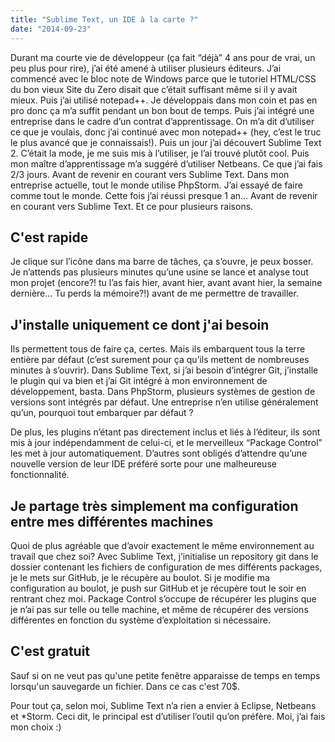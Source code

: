 ```yaml
---
title: "Sublime Text, un IDE à la carte ?"
date: "2014-09-23"
---
```


Durant ma courte vie de développeur (ça fait “déjà” 4 ans pour de vrai, un peu
plus pour rire), j’ai été amené à utiliser plusieurs éditeurs. J’ai commencé
avec le bloc note de Windows parce que le tutoriel HTML/CSS du bon vieux Site
du Zero disait que c’était suffisant même si il y avait mieux. Puis j’ai
utilisé notepad++. Je développais dans mon coin et pas en pro donc ça m’a
suffit pendant un bon bout de temps. Puis j’ai intégré une entreprise dans le
cadre d’un contrat d’apprentissage. On m’a dit d’utiliser ce que je voulais,
donc j’ai continué avec mon notepad++ (hey, c’est le truc le plus avancé que je
connaissais!). Puis un jour j’ai découvert Sublime Text 2. C’était la mode, je
me suis mis à l’utiliser, je l’ai trouvé plutôt cool. Puis mon maître
d’apprentissage m’a suggéré d’utiliser Netbeans. Ce que j’ai fais 2/3 jours.
Avant de revenir en courant vers Sublime Text. Dans mon entreprise actuelle,
tout le monde utilise PhpStorm. J’ai essayé de faire comme tout le monde. Cette
fois j’ai réussi presque 1 an… Avant de revenir en courant vers Sublime Text.
Et ce pour plusieurs raisons.

## C'est rapide

Je clique sur l’icône dans ma barre de tâches, ça s’ouvre, je peux bosser. Je
n’attends pas plusieurs minutes qu’une usine se lance et analyse tout mon
projet (encore?! tu l’as fais hier, avant hier, avant avant hier, la semaine
dernière… Tu perds la mémoire?!) avant de me permettre de travailler.

## J'installe uniquement ce dont j'ai besoin

Ils permettent tous de faire ça, certes. Mais ils embarquent tous la terre
entière par défaut (c’est surement pour ça qu’ils mettent de nombreuses minutes
à s’ouvrir). Dans Sublime Text, si j’ai besoin d’intégrer Git, j’installe le
plugin qui va bien et j’ai Git intégré à mon environnement de développement,
basta. Dans PhpStorm, plusieurs systèmes de gestion de versions sont intégrés
par défaut. Une entreprise n’en utilise généralement qu’un, pourquoi tout
embarquer par défaut ?

De plus, les plugins n’étant pas directement inclus et liés à l’éditeur, ils
sont mis à jour indépendamment de celui-ci, et le merveilleux “Package Control”
les met à jour automatiquement. D’autres sont obligés d’attendre qu’une
nouvelle version de leur IDE préféré sorte pour une malheureuse fonctionnalité.

## Je partage très simplement ma configuration entre mes différentes machines

Quoi de plus agréable que d’avoir exactement le même environnement au travail
que chez soi? Avec Sublime Text, j’initialise un repository git dans le dossier
contenant les fichiers de configuration de mes différents packages, je le mets
sur GitHub, je le récupère au boulot. Si je modifie ma configuration au boulot,
je push sur GitHub et je récupère tout le soir en rentrant chez moi. Package
Control s’occupe de récupérer les plugins que je n’ai pas sur telle ou telle
machine, et même de récupérer des versions différentes en fonction du système
d’exploitation si nécessaire.

## C'est gratuit

Sauf si on ne veut pas qu'une petite fenêtre apparaisse de temps en temps
lorsqu'un sauvegarde un fichier. Dans ce cas c'est 70$.

Pour tout ça, selon moi, Sublime Text n’a rien a envier à Eclipse, Netbeans et
*Storm. Ceci dit, le principal est d’utiliser l’outil qu’on préfère. Moi, j’ai
fais mon choix :)
